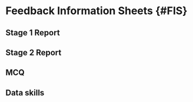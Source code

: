 

# Feedback Information Sheets {#FIS}

## Stage 1 Report

## Stage 2 Report

## MCQ

## Data skills
